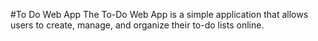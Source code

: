#To Do Web App
The To-Do Web App is a simple application that allows users to create, manage, and organize their to-do lists online.
